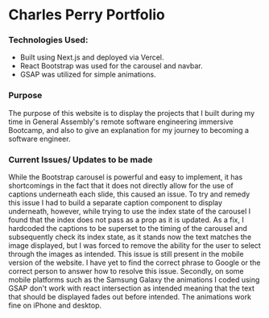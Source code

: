 # Charles Perry Portfolio
### Technologies Used:
- Built using Next.js and deployed via Vercel.
- React Bootstrap was used for the carousel and navbar.
- GSAP was utilized for simple animations.


### Purpose
The purpose of this website is to display the projects that I built during my time in General Assembly's remote software engineering immersive Bootcamp, and also to give an explanation for my journey to becoming a software engineer.

### Current Issues/ Updates to be made
While the Bootstrap carousel is powerful and easy to implement, it has shortcomings in the fact that it does not directly allow for the use of captions underneath each slide, this caused an issue. To try and remedy this issue I had to build a separate caption component to display underneath, however, while trying to use the index state of the carousel I found that the index does not pass as a prop as it is updated. As a fix, I hardcoded the captions to be superset to the timing of the carousel and subsequently check its index state, as it stands now the text matches the image displayed, but I was forced to remove the ability for the user to select through the images as intended. This issue is still present in the mobile version of the website. I have yet to find the correct phrase to Google or the correct person to answer how to resolve this issue. Secondly, on some mobile platforms such as the Samsung Galaxy the animations I coded using GSAP don't work with react intersection as intended meaning that the text that should be displayed fades out before intended. The animations work fine on iPhone and desktop.


